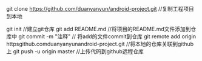 git clone https://github.com/duanyanyun/android-project.git 				//复制工程项目到本地

git init																	//建立git仓库
git add README.md															//将项目的README.md文件添加到仓库中
git commit -m "注释"														//	将add的文件commit到仓库
git remote add origin httpsgithub.comduanyanyunandroid-project.git          //将本地的仓库关联到github上
git push -u origin master													//上传代码到github远程仓库
